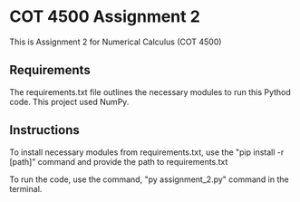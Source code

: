 # COT 4500 Assignment 2
This is Assignment 2 for Numerical Calculus (COT 4500)

## Requirements
The requirements.txt file outlines the necessary modules to run this Pythod code.
This project used NumPy.

## Instructions
To install necessary modules from requirements.txt, use the "pip install -r [path]" command and provide the path to requirements.txt

To run the code, use the command, "py assignment_2.py" command in the terminal.
